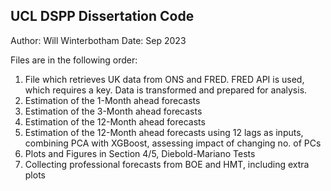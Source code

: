 ## UCL DSPP Dissertation Code ## 
Author: Will Winterbotham    Date: Sep 2023

Files are in the following order: 
   1. File which retrieves UK data from ONS and FRED. FRED API is used, which requires a key. Data is transformed and prepared for analysis.
   2. Estimation of the 1-Month ahead forecasts
   3. Estimation of the 3-Month ahead forecasts
   4. Estimation of the 12-Month ahead forecasts
   5. Estimation of the 12-Month ahead forecasts using 12 lags as inputs, combining PCA with XGBoost, assessing impact of changing no. of PCs
   6. Plots and Figures in Section 4/5, Diebold-Mariano Tests
   7. Collecting professional forecasts from BOE and HMT, including extra plots
